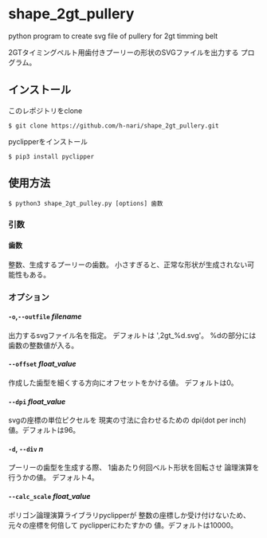 # shape_2gt_pullery

python program to create svg file of pullery for 2gt timming belt

2GTタイミングペルト用歯付きプーリーの形状のSVGファイルを出力する
プログラム。

## インストール

このレポジトリをclone

    $ git clone https://github.com/h-nari/shape_2gt_pullery.git

pyclipperをインストール

    $ pip3 install pyclipper


## 使用方法

    $ python3 shape_2gt_pulley.py [options] 歯数

### 引数

#### 歯数    

整数、生成するプーリーの歯数。
小さすぎると、正常な形状が生成されない可能性もある。

### オプション

#### ```-o```,```--outfile``` *filename* 

出力するsvgファイル名を指定。
デフォルトは ',2gt_%d.svg'。
%dの部分には歯数の整数値が入る。

#### ```--offset``` *float_value*

作成した歯型を細くする方向にオフセットをかける値。
デフォルトは0。

#### ```--dpi``` *float_value*

svgの座標の単位ピクセルを
現実の寸法に合わせるための
dpi(dot per inch)値。デフォルトは96。

#### ```-d```, ```--div``` *n*

プーリーの歯型を生成する際、
1歯あたり何回ベルト形状を回転させ
論理演算を行うかの値。
デフォルト4。

#### ```--calc_scale``` *float_value*

ポリゴン論理演算ライブラリpyclipperが
整数の座標しか受け付けないため、
元々の座標を何倍して pyclipperにわたすかの
値。デフォルトは10000。


